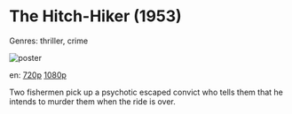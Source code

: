 # The Hitch-Hiker (1953)

Genres: thriller, crime

![poster](http://image.tmdb.org/t/p/w500/9ORvQWC2o0FwIEl6zYU1jw9qH0X.jpg)

en:
  [720p](magnet:?xt=urn:btih:DC1C0486715B896F83F7E27BEBE8D882266C91D9&tr=udp://glotorrents.pw:6969/announce&tr=udp://tracker.opentrackr.org:1337/announce&tr=udp://torrent.gresille.org:80/announce&tr=udp://tracker.openbittorrent.com:80&tr=udp://tracker.coppersurfer.tk:6969&tr=udp://tracker.leechers-paradise.org:6969&tr=udp://p4p.arenabg.ch:1337&tr=udp://tracker.internetwarriors.net:1337)
  [1080p](magnet:?xt=urn:btih:291A6ADB4862421B4406A4D087250B53ECA26226&tr=udp://glotorrents.pw:6969/announce&tr=udp://tracker.opentrackr.org:1337/announce&tr=udp://torrent.gresille.org:80/announce&tr=udp://tracker.openbittorrent.com:80&tr=udp://tracker.coppersurfer.tk:6969&tr=udp://tracker.leechers-paradise.org:6969&tr=udp://p4p.arenabg.ch:1337&tr=udp://tracker.internetwarriors.net:1337)
  


Two fishermen pick up a psychotic escaped convict who tells them that he intends to murder them when the ride is over.